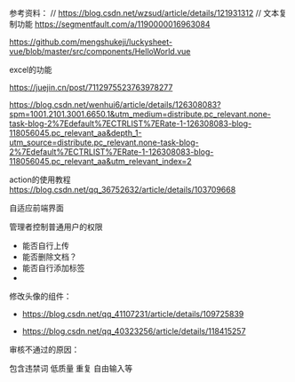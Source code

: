 参考资料：
// https://blog.csdn.net/wzsud/article/details/121931312
// 文本复制功能 https://segmentfault.com/a/1190000016963084

https://github.com/mengshukeji/luckysheet-vue/blob/master/src/components/HelloWorld.vue


excel的功能

https://juejin.cn/post/7112975523763978277

https://blog.csdn.net/wenhui6/article/details/126308083?spm=1001.2101.3001.6650.1&utm_medium=distribute.pc_relevant.none-task-blog-2%7Edefault%7ECTRLIST%7ERate-1-126308083-blog-118056045.pc_relevant_aa&depth_1-utm_source=distribute.pc_relevant.none-task-blog-2%7Edefault%7ECTRLIST%7ERate-1-126308083-blog-118056045.pc_relevant_aa&utm_relevant_index=2


action的使用教程
https://blog.csdn.net/qq_36752632/article/details/103709668

自适应前端界面

管理者控制普通用户的权限
- 能否自行上传
- 能否删除文档？
- 能否自行添加标签
- 


修改头像的组件：

- https://blog.csdn.net/qq_41107231/article/details/109725839

- https://blog.csdn.net/qq_40323256/article/details/118415257

审核不通过的原因：

包含违禁词
低质量
重复
自由输入等